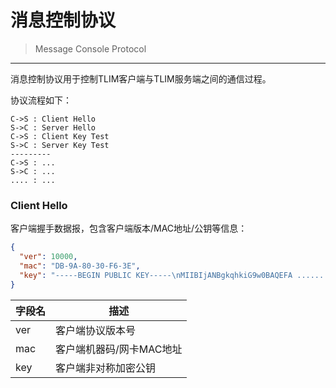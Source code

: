 # 消息控制协议
> Message Console Protocol

---

消息控制协议用于控制TLIM客户端与TLIM服务端之间的通信过程。

协议流程如下：

```text
C->S : Client Hello
S->C : Server Hello
C->S : Client Key Test
S->C : Server Key Test
---------
C->S : ...
S->C : ...
.... : ...
```

### Client Hello

客户端握手数据报，包含客户端版本/MAC地址/公钥等信息：
```json
{
  "ver": 10000,
  "mac": "DB-9A-80-30-F6-3E",
  "key": "-----BEGIN PUBLIC KEY-----\nMIIBIjANBgkqhkiG9w0BAQEFA ...... ywIDAQAB\n-----END PUBLIC KEY-----"
}
```

| 字段名 | 描述 |
| --- | --- |
| ver | 客户端协议版本号 |
| mac | 客户端机器码/网卡MAC地址 |
| key | 客户端非对称加密公钥 |

